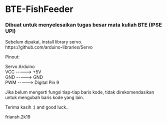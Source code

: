 # BTE-FishFeeder
<h3>Dibuat untuk menyelesaikan tugas besar mata kuliah BTE (IPSE UPI)</h3>

<p>
Sebelum dipakai, install library servo.<br>
https://github.com/arduino-libraries/Servo

Pinout:

Servo           Arduino<br>
VCC     ----->  +5V<br>
GND     ----->  GND<br>
PWM     ----->  Digital Pin 9<br>

Jika belum mengerti fungsi tiap-tiap baris kode, tidak direkomendasikan untuk mengubah baris kode yang lain.


Terima kasih :) and good luck..

friansh.2k19
</p>
